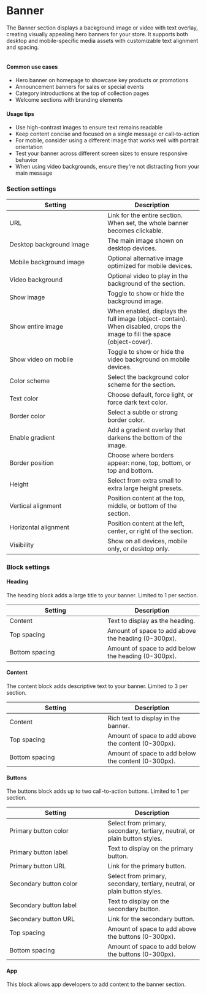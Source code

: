 # Banner

The Banner section displays a background image or video with text overlay, creating visually appealing hero banners for your store. It supports both desktop and mobile-specific media assets with customizable text alignment and spacing.



<div data-full-width="true"><figure><img src="../.gitbook/assets/paperthemedemo2.myshopify.com_(Desktop 1 (Social)).png" alt=""><figcaption></figcaption></figure></div>



#### Common use cases

* Hero banner on homepage to showcase key products or promotions
* Announcement banners for sales or special events
* Category introductions at the top of collection pages
* Welcome sections with branding elements



#### Usage tips

* Use high-contrast images to ensure text remains readable
* Keep content concise and focused on a single message or call-to-action
* For mobile, consider using a different image that works well with portrait orientation
* Test your banner across different screen sizes to ensure responsive behavior
* When using video backgrounds, ensure they're not distracting from your main message



### Section settings

<table><thead><tr><th width="239.671875">Setting</th><th>Description</th></tr></thead><tbody><tr><td>URL</td><td>Link for the entire section. When set, the whole banner becomes clickable.</td></tr><tr><td>Desktop background image</td><td>The main image shown on desktop devices.</td></tr><tr><td>Mobile background image</td><td>Optional alternative image optimized for mobile devices.</td></tr><tr><td>Video background</td><td>Optional video to play in the background of the section.</td></tr><tr><td>Show image</td><td>Toggle to show or hide the background image.</td></tr><tr><td>Show entire image</td><td>When enabled, displays the full image (object-contain). When disabled, crops the image to fill the space (object-cover).</td></tr><tr><td>Show video on mobile</td><td>Toggle to show or hide the video background on mobile devices.</td></tr><tr><td>Color scheme</td><td>Select the background color scheme for the section.</td></tr><tr><td>Text color</td><td>Choose default, force light, or force dark text color.</td></tr><tr><td>Border color</td><td>Select a subtle or strong border color.</td></tr><tr><td>Enable gradient</td><td>Add a gradient overlay that darkens the bottom of the image.</td></tr><tr><td>Border position</td><td>Choose where borders appear: none, top, bottom, or top and bottom.</td></tr><tr><td>Height</td><td>Select from extra small to extra large height presets.</td></tr><tr><td>Vertical alignment</td><td>Position content at the top, middle, or bottom of the section.</td></tr><tr><td>Horizontal alignment</td><td>Position content at the left, center, or right of the section.</td></tr><tr><td>Visibility</td><td>Show on all devices, mobile only, or desktop only.</td></tr></tbody></table>



### Block settings

#### Heading

The heading block adds a large title to your banner. Limited to 1 per section.

<table><thead><tr><th width="239.48828125">Setting</th><th>Description</th></tr></thead><tbody><tr><td>Content</td><td>Text to display as the heading.</td></tr><tr><td>Top spacing</td><td>Amount of space to add above the heading (0-300px).</td></tr><tr><td>Bottom spacing</td><td>Amount of space to add below the heading (0-300px).</td></tr></tbody></table>

#### Content

The content block adds descriptive text to your banner. Limited to 3 per section.

<table><thead><tr><th width="240.23046875">Setting</th><th>Description</th></tr></thead><tbody><tr><td>Content</td><td>Rich text to display in the banner.</td></tr><tr><td>Top spacing</td><td>Amount of space to add above the content (0-300px).</td></tr><tr><td>Bottom spacing</td><td>Amount of space to add below the content (0-300px).</td></tr></tbody></table>

#### Buttons

The buttons block adds up to two call-to-action buttons. Limited to 1 per section.

<table><thead><tr><th width="240.23828125">Setting</th><th>Description</th></tr></thead><tbody><tr><td>Primary button color</td><td>Select from primary, secondary, tertiary, neutral, or plain button styles.</td></tr><tr><td>Primary button label</td><td>Text to display on the primary button.</td></tr><tr><td>Primary button URL</td><td>Link for the primary button.</td></tr><tr><td>Secondary button color</td><td>Select from primary, secondary, tertiary, neutral, or plain button styles.</td></tr><tr><td>Secondary button label</td><td>Text to display on the secondary button.</td></tr><tr><td>Secondary button URL</td><td>Link for the secondary button.</td></tr><tr><td>Top spacing</td><td>Amount of space to add above the buttons (0-300px).</td></tr><tr><td>Bottom spacing</td><td>Amount of space to add below the buttons (0-300px).</td></tr></tbody></table>

#### App

This block allows app developers to add content to the banner section.
